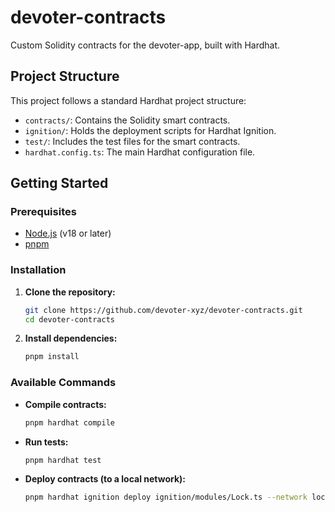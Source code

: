 # devoter-contracts

Custom Solidity contracts for the devoter-app, built with Hardhat.

## Project Structure

This project follows a standard Hardhat project structure:

- `contracts/`: Contains the Solidity smart contracts.
- `ignition/`: Holds the deployment scripts for Hardhat Ignition.
- `test/`: Includes the test files for the smart contracts.
- `hardhat.config.ts`: The main Hardhat configuration file.

## Getting Started

### Prerequisites

- [Node.js](https://nodejs.org/en/) (v18 or later)
- [pnpm](https://pnpm.io/)

### Installation

1.  **Clone the repository:**

    ```bash
    git clone https://github.com/devoter-xyz/devoter-contracts.git
    cd devoter-contracts
    ```

2.  **Install dependencies:**

    ```bash
    pnpm install
    ```

### Available Commands

-   **Compile contracts:**

    ```bash
    pnpm hardhat compile
    ```

-   **Run tests:**

    ```bash
    pnpm hardhat test
    ```

-   **Deploy contracts (to a local network):**

    ```bash
    pnpm hardhat ignition deploy ignition/modules/Lock.ts --network localhost
    ```

